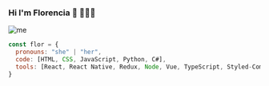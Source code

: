 ### Hi I'm Florencia 👋 👩🏻‍💻
![me](https://user-images.githubusercontent.com/83346701/190639579-31f41189-4c56-4972-833f-ce28b25a33ab.jpg)
```js
const flor = {
  pronouns: "she" | "her",
  code: [HTML, CSS, JavaScript, Python, C#],
  tools: [React, React Native, Redux, Node, Vue, TypeScript, Styled-Components, Bootstrap, Material UI],
}
```
